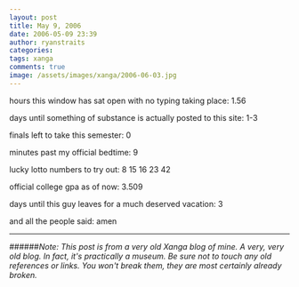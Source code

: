 ```yaml
---
layout: post
title: May 9, 2006
date: 2006-05-09 23:39
author: ryanstraits
categories:
tags: xanga
comments: true
image: /assets/images/xanga/2006-06-03.jpg
---
```


hours this window has sat open with no typing taking place: 1.56

days until something of substance is actually posted to this site: 1-3

finals left to take this semester: 0

minutes past my official bedtime: 9

lucky lotto numbers to try out: 8 15 16 23 42

official college gpa as of now: 3.509

days until this guy leaves for a much deserved vacation: 3

and all the people said: amen

---

######*Note: This post is from a very old Xanga blog of mine. A very, very old blog. In fact, it's practically a museum. Be sure not to touch any old references or links. You won't break them, they are most certainly already broken.*
